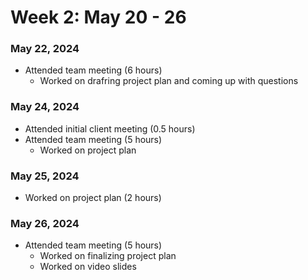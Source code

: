 # Week 2: May 20 - 26
### May 22, 2024 
- Attended team meeting (6 hours)
  - Worked on drafring project plan and coming up with questions

### May 24, 2024 
- Attended initial client meeting (0.5 hours)
- Attended team meeting (5 hours)
  - Worked on project plan

### May 25, 2024 
- Worked on project plan (2 hours)

### May 26, 2024 
- Attended team meeting (5 hours)
  - Worked on finalizing project plan
  - Worked on video slides
